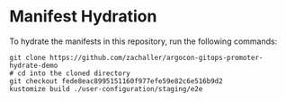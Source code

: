 # Manifest Hydration

To hydrate the manifests in this repository, run the following commands:

```shell
git clone https://github.com/zachaller/argocon-gitops-promoter-hydrate-demo
# cd into the cloned directory
git checkout fede8eac8995151160f977efe59e82c6e516b9d2
kustomize build ./user-configuration/staging/e2e
```
